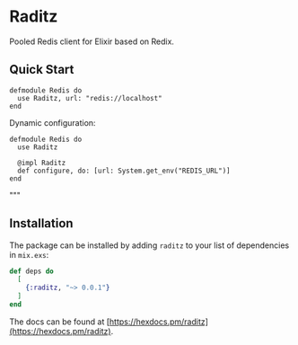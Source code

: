 # Raditz

Pooled Redis client for Elixir based on Redix.

## Quick Start

```
defmodule Redis do
  use Raditz, url: "redis://localhost"
end
```

Dynamic configuration:
```
defmodule Redis do
  use Raditz

  @impl Raditz
  def configure, do: [url: System.get_env("REDIS_URL")]
end
```
"""

## Installation

The package can be installed
by adding `raditz` to your list of dependencies in `mix.exs`:

```elixir
def deps do
  [
    {:raditz, "~> 0.0.1"}
  ]
end
```

The docs can be found at [https://hexdocs.pm/raditz](https://hexdocs.pm/raditz).

